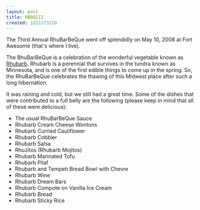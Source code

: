 ```yaml
---
layout: post
title: RBBQIII
created: 1211273210
---
```


The Third Annual RhuBarBeQue went off splendidly on May 10, 2008 at Fort Awesome (that's where I live).

The BhuBarBeQue is a celebration of the wonderful vegetable known as [Rhubarb](http://en.wikipedia.org/wiki/Rhubarb "Wikipedia: Rhubarb").  Rhubarb is a perennial that survives in the tundra known as Minnesota, and is one of the first edible things to come up in the spring.  So, the RhuBarBeQue celebrates the thawing of this Midwest place after such a long hibernation.

It was raining and cold, but we still had a great time.  Some of the dishes that were contributed to a full belly are the following (please keep in mind that all of these were delicious):

* The usual RhuBarBeQue Sauce
* Rhubarb Cream Cheese Wontons
* Rhubarb Curried Cauliflower
* Rhubarb Cobbler
* Rhubarb Salsa
* RhuJitos (Rhubarb Mojitos)
* Rhubarb Marinated Tofu
* Rhubarb Pilaf
* Rhubarb and Tempeh Bread Bowl with Chevre
* Rhubarb Wine
* Rhubarb Dream Bars
* Rhubarb Compote on Vanilla Ice Cream
* Rhubarb Bread
* Rhubarb Sticky Rice
